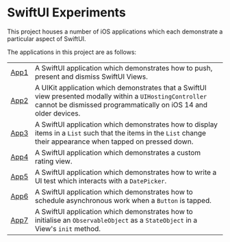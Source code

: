# SwiftUI Experiments

This project houses a number of iOS applications which each demonstrate a particular aspect of SwiftUI.

The applications in this project are as follows:

|              |                                                                                                                                                                               |
|--------------|-------------------------------------------------------------------------------------------------------------------------------------------------------------------------------|
| [App1](App1) | A SwiftUI application which demonstrates how to push, present and dismiss SwiftUI Views.                                                                                      |
| [App2](App2) | A UIKit application which demonstrates that a SwiftUI view presented modally within a `UIHostingController` cannot be dismissed programmatically on iOS 14 and older devices. |
| [App3](App3) | A SwiftUI application which demonstrates how to display items in a `List` such that the items in the `List` change their appearance when tapped on pressed down.              |
| [App4](App4) | A SwiftUI application which demonstrates a custom rating view.                                                                                                                |
| [App5](App5) | A SwiftUI application which demonstrates how to write a UI test which interacts with a `DatePicker`.                                                                          |
| [App6](App6) | A SwiftUI application which demonstrates how to schedule asynchronous work when a `Button` is tapped.                                                                         |
| [App7](App7) | A SwiftUI application which demonstrates how to initialise an `ObservableObject` as a `StateObject` in a View's `init` method.                                                |
